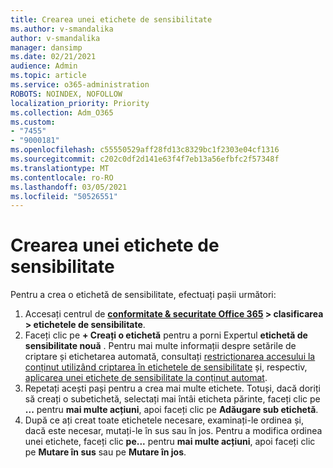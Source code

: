 ```yaml
---
title: Crearea unei etichete de sensibilitate
ms.author: v-smandalika
author: v-smandalika
manager: dansimp
ms.date: 02/21/2021
audience: Admin
ms.topic: article
ms.service: o365-administration
ROBOTS: NOINDEX, NOFOLLOW
localization_priority: Priority
ms.collection: Adm_O365
ms.custom:
- "7455"
- "9000181"
ms.openlocfilehash: c55550529aff28fd13c8329bc1f2303e04cf1316
ms.sourcegitcommit: c202c0df2d141e63f4f7eb13a56efbfc2f57348f
ms.translationtype: MT
ms.contentlocale: ro-RO
ms.lasthandoff: 03/05/2021
ms.locfileid: "50526551"
---
```

# <a name="create-a-sensitivity-label"></a>Crearea unei etichete de sensibilitate

Pentru a crea o etichetă de sensibilitate, efectuați pașii următori:

1. Accesați centrul de **[conformitate & securitate Office 365](https://sip.protection.office.com/) > clasificarea > etichetele de sensibilitate**.
2. Faceți clic pe **+ Creați o etichetă** pentru a porni Expertul **etichetă de sensibilitate nouă** . Pentru mai multe informații despre setările de criptare și etichetarea automată, consultați [restricționarea accesului la conținut utilizând criptarea în etichetele de sensibilitate](https://docs.microsoft.com/microsoft-365/compliance/encryption-sensitivity-labels) și, respectiv, [aplicarea unei etichete de sensibilitate la conținut automat](https://docs.microsoft.com/microsoft-365/compliance/apply-sensitivity-label-automatically).
3. Repetați acești pași pentru a crea mai multe etichete. Totuși, dacă doriți să creați o subetichetă, selectați mai întâi eticheta părinte, faceți clic pe **...** pentru **mai multe acțiuni**, apoi faceți clic pe **Adăugare sub etichetă**.
4. După ce ați creat toate etichetele necesare, examinați-le ordinea și, dacă este necesar, mutați-le în sus sau în jos. Pentru a modifica ordinea unei etichete, faceți clic **pe...** pentru **mai multe acțiuni**, apoi faceți clic pe **Mutare în sus** sau pe **Mutare în jos**. 
